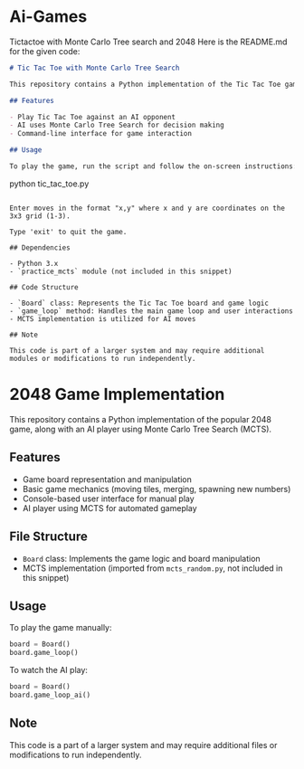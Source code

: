 # Ai-Games
Tictactoe with Monte Carlo Tree search and 2048
Here is the README.md for the given code:

```markdown
# Tic Tac Toe with Monte Carlo Tree Search

This repository contains a Python implementation of the Tic Tac Toe game with an AI opponent using Monte Carlo Tree Search (MCTS).

## Features

- Play Tic Tac Toe against an AI opponent
- AI uses Monte Carlo Tree Search for decision making
- Command-line interface for game interaction

## Usage

To play the game, run the script and follow the on-screen instructions:

```
python tic_tac_toe.py
```

Enter moves in the format "x,y" where x and y are coordinates on the 3x3 grid (1-3).

Type 'exit' to quit the game.

## Dependencies

- Python 3.x
- `practice_mcts` module (not included in this snippet)

## Code Structure

- `Board` class: Represents the Tic Tac Toe board and game logic
- `game_loop` method: Handles the main game loop and user interactions
- MCTS implementation is utilized for AI moves

## Note

This code is part of a larger system and may require additional modules or modifications to run independently.
```
# 2048 Game Implementation

This repository contains a Python implementation of the popular 2048 game, along with an AI player using Monte Carlo Tree Search (MCTS).

## Features

- Game board representation and manipulation
- Basic game mechanics (moving tiles, merging, spawning new numbers)
- Console-based user interface for manual play
- AI player using MCTS for automated gameplay

## File Structure

- `Board` class: Implements the game logic and board manipulation
- MCTS implementation (imported from `mcts_random.py`, not included in this snippet)

## Usage

To play the game manually:

```python
board = Board()
board.game_loop()
```

To watch the AI play:

```python
board = Board()
board.game_loop_ai()
```

## Note

This code is a part of a larger system and may require additional files or modifications to run independently.
